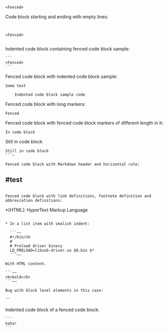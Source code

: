 ```
<Fenced>
```

Code block starting and ending with empty lines:
```


<Fenced>


```

Indented code block containing fenced code block sample:

	```
	<Fenced>
	```

Fenced code block with indented code block sample:

```
Some text

	Indented code block sample code
```

Fenced code block with long markers:

``````````````````
Fenced
``````````````````

Fenced code block with fenced code block markers of different length in it:

```~
In code block
```
Still in code block
```~~
Still in code block
```~

Fenced code block with Markdown header and horizontal rule:

```
#test
---
```

Fenced code block with link definitions, footnote definition and 
abbreviation definitions:

```
[example]: http://example.com/

[^1]: Footnote def

*[HTML]: HyperText Markup Language
```

* In a list item with smalish indent:

  ```~~
  #!/bin/sh
  #
  # Preload driver binary
  LD_PRELOAD=libusb-driver.so $0.bin $*
  ```~~
  
With HTML content.
  
```~~
<b>bold</b>
```~~

Bug with block level elements in this case:
```
  <div>
  </div>
```

Indented code block of a fenced code block:

    ```
	haha!
	```
